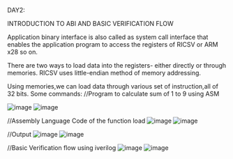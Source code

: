 DAY2:

INTRODUCTION TO ABI AND BASIC VERIFICATION FLOW

Application binary interface is also called as system call interface that enables the application program to access the registers of RICSV or ARM x28 so on.

There are two ways to load data into the registers- either directly or through memories.
RICSV uses little-endian method of memory addressing.

Using memories,we can load data through various set of instruction,all of 32 bits.
Some commands:
//Program to calculate sum of 1 to 9 using ASM

![image](https://user-images.githubusercontent.com/92938137/170595215-fc64d542-5cd1-4bc3-9ef7-b733f43ade81.png)
![image](https://user-images.githubusercontent.com/92938137/170595353-a185e77a-0100-4e13-bc5e-24632cf53ef0.png)

//Assembly Language Code of the function load
![image](https://user-images.githubusercontent.com/92938137/170595365-fc7bab82-c198-49f7-aaa0-cc3f1c73bb20.png)
![image](https://user-images.githubusercontent.com/92938137/170595378-f89719ea-2dfa-4a44-b365-2437dccfb208.png)


//Output
![image](https://user-images.githubusercontent.com/92938137/170595390-7f8d1712-889e-465c-b208-698bb64bda8b.png)
![image](https://user-images.githubusercontent.com/92938137/170595412-35d20e3a-cf0f-4fab-b75f-e42d70154ff0.png)


//Basic Verification flow using iverilog
![image](https://user-images.githubusercontent.com/92938137/170595399-ba0c1275-9a1a-43d8-99c7-8933875cf97b.png)
![image](https://user-images.githubusercontent.com/92938137/170595424-71c58cd9-1a3a-4b78-9aeb-afaa7d247fbd.png)

